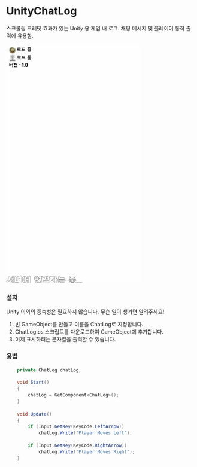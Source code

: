 # UnityChatLog

스크롤링 크레딧 효과가 있는 Unity 용 게임 내 로그. 채팅 메시지 및 플레이어 동작 출력에 유용함.

![demo unitychatlog](https://github.com/swparkaust/UnityChatLog/raw/master/img/demo-unitychatlog.gif)

### 설치

Unity 이외의 종속성은 필요하지 않습니다. 무슨 일이 생기면 알려주세요!

1. 빈 GameObject를 만들고 이름을 ChatLog로 지정합니다.
2. ChatLog.cs 스크립트를 다운로드하여 GameObject에 추가합니다.
3. 이제 표시하려는 문자열을 출력할 수 있습니다.

### 용법
```C#
	private ChatLog chatLog;

	void Start()
	{
		chatLog = GetComponent<ChatLog>();
	}

	void Update()
	{
		if (Input.GetKey(KeyCode.LeftArrow))
			chatLog.Write("Player Moves Left");

		if (Input.GetKey(KeyCode.RightArrow))
			chatLog.Write("Player Moves Right");
	}
```
